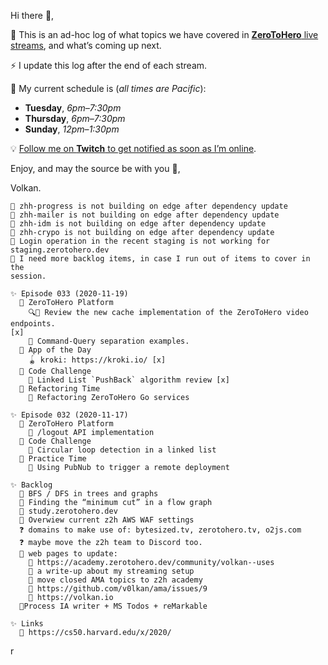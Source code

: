 Hi there 🙋,

🗻 This is an ad-hoc log of what topics we have covered in [**ZeroToHero** live
streams](https://twitch.tv/ZeroToHeroDev), and what’s coming up next.

⚡ I update this log after the end of each stream.

📅 My current schedule is (*all times are Pacific*):

* **Tuesday**, *6pm–7:30pm*
* **Thursday**, *6pm–7:30pm*
* **Sunday**, *12pm–1:30pm*

💡 [Follow me on **Twitch** to get notified as soon as I’m 
online](https://twitch.tv/ZeroToHeroDev).

Enjoy, and may the source be with you 🦄,

Volkan.


```
🐞 zhh-progress is not building on edge after dependency update
🐞 zhh-mailer is not building on edge after dependency update
🐞 zhh-idm is not building on edge after dependency update
🐞 zhh-crypo is not building on edge after dependency update
🐞 Login operation in the recent staging is not working for
staging.zerotohero.dev 
💁 I need more backlog items, in case I run out of items to cover in the
session.

✨ Episode 033 (2020-11-19)
  📂 ZeroToHero Platform 
    🔍🐞 Review the new cache implementation of the ZeroToHero video endpoints.
[x]
    🔨 Command-Query separation examples.
  📂 App of the Day 
    🪀 kroki: https://kroki.io/ [x]
  📂 Code Challenge
    🧩 Linked List `PushBack` algorithm review [x]
  📂 Refactoring Time
    🔨 Refactoring ZeroToHero Go services

✨ Episode 032 (2020-11-17)
  📂 ZeroToHero Platform 
    🦄 /logout API implementation
  📂 Code Challenge
    🧩 Circular loop detection in a linked list 
  📂 Practice Time
    🚀 Using PubNub to trigger a remote deployment 

✨ Backlog 
  🧩 BFS / DFS in trees and graphs
  🧩 Finding the “minimum cut” in a flow graph 
  🔬 study.zerotohero.dev
  📡 Overwiew current z2h AWS WAF settings
  ❓ domains to make use of: bytesized.tv, zerotohero.tv, o2js.com              
  ❓ maybe move the z2h team to Discord too. 
  🌊 web pages to update:
    🦆 https://academy.zerotohero.dev/community/volkan--uses
    🦆 a write-up about my streaming setup
    🦆 move closed AMA topics to z2h academy
    🦆 https://github.com/v0lkan/ama/issues/9
    🦆 https://volkan.io
  🧹Process IA writer + MS Todos + reMarkable

✨ Links 
  🌠 https://cs50.harvard.edu/x/2020/
```
r
